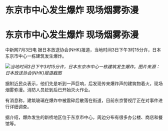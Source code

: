 # 东京市中心发生爆炸 现场烟雾弥漫

# 东京市中心发生爆炸 现场烟雾弥漫

中新网7月3日电 据日本放送协会(NHK)报道，当地时间3日下午3时15分许，日本东京市中心一栋建筑发生爆炸。

![](https://inews.gtimg.com/om_bt/O4tehDOQNi0Q6QFtoGRPfYgjzTin_6lZxP8S7dABRS2sUAA/1000)_当地时间3日下午3时15分许，日本东京市中心一栋建筑发生爆炸。图片来源：日本放送协会(NHK)报道截图_

据附近民众表示，他们先是听到一声巨响，后发现传来爆炸声的建筑物着火，现场烟雾弥漫。消防人员赶到后已开始灭火作业。

有消息称，建筑玻璃在爆炸中被震碎后散落在街道，目前东京警视厅正在对事件进行详细调查。

据介绍，爆炸发生的新桥地区位于东京市中心，周边分布有很多办公楼、商店和餐馆等。

